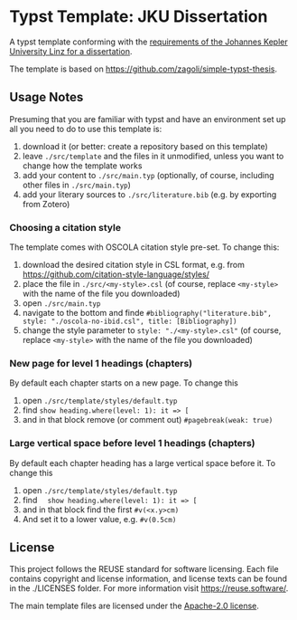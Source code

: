 <!--
SPDX-FileCopyrightText: 2023 Daniel Eder

SPDX-License-Identifier: CC0-1.0
-->

# Typst Template: JKU Dissertation

A typst template conforming with the [requirements of the Johannes Kepler University Linz for a dissertation](https://www.jku.at/studium/studierende/abschlussarbeiten/dissertation/).


The template is based on https://github.com/zagoli/simple-typst-thesis.

## Usage Notes 

Presuming that you are familiar with typst and have an environment set up all you need to do to use this template is: 
1. download it (or better: create a repository based on this template)
2. leave `./src/template` and the files in it unmodified, unless you want to change how the template works
3. add your content to `./src/main.typ` (optionally, of course, including other files in `./src/main.typ`)
4. add your literary sources to `./src/literature.bib` (e.g. by exporting from Zotero)

### Choosing a citation style

The template comes with OSCOLA citation style pre-set.
To change this:
1. download the desired citation style in CSL format, e.g. from https://github.com/citation-style-language/styles/
2. place the file in `./src/<my-style>.csl` (of course, replace `<my-style>` with the name of the file you downloaded) 
3. open `./src/main.typ`
4. navigate to the bottom and finde `#bibliography("literature.bib", style: "./oscola-no-ibid.csl", title: [Bibliography])`
5. change the style parameter to `style: "./<my-style>.csl"` (of course, replace `<my-style>` with the name of the file you downloaded) 

### New page for level 1 headings (chapters)

By default each chapter starts on a new page.
To change this 
1. open `./src/template/styles/default.typ`
2. find `show heading.where(level: 1): it => [` 
3. and in that block remove (or comment out) `#pagebreak(weak: true)`

### Large vertical space before level 1 headings (chapters)

By default each chapter heading has a large vertical space before it. 
To change this
1. open `./src/template/styles/default.typ`
2. find `  show heading.where(level: 1): it => [` 
3. and in that block find the first `#v(<x.y>cm)`
4. And set it to a lower value, e.g. `#v(0.5cm)`

## License

This project follows the REUSE standard for software licensing. Each file contains copyright and license information, and license texts can be found in the ./LICENSES folder. For more information visit https://reuse.software/.

The main template files are licensed under the [Apache-2.0 license](./LICENSES/Apache-2.0).